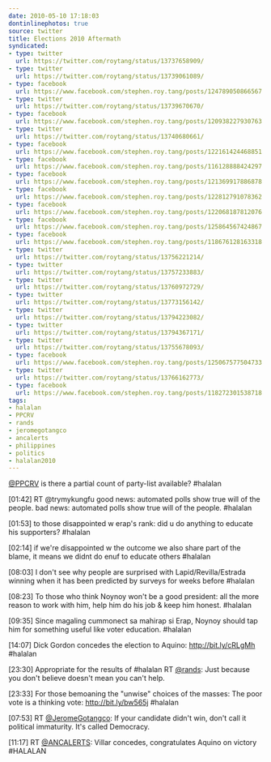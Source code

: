 ```yaml
---
date: 2010-05-10 17:18:03
dontinlinephotos: true
source: twitter
title: Elections 2010 Aftermath
syndicated:
- type: twitter
  url: https://twitter.com/roytang/status/13737658909/
- type: twitter
  url: https://twitter.com/roytang/status/13739061089/
- type: facebook
  url: https://www.facebook.com/stephen.roy.tang/posts/124789050866567
- type: twitter
  url: https://twitter.com/roytang/status/13739670670/
- type: facebook
  url: https://www.facebook.com/stephen.roy.tang/posts/120938227930763
- type: twitter
  url: https://twitter.com/roytang/status/13740680661/
- type: facebook
  url: https://www.facebook.com/stephen.roy.tang/posts/122161424468851
- type: facebook
  url: https://www.facebook.com/stephen.roy.tang/posts/116128888424297
- type: facebook
  url: https://www.facebook.com/stephen.roy.tang/posts/121369917886878
- type: facebook
  url: https://www.facebook.com/stephen.roy.tang/posts/122812791078362
- type: facebook
  url: https://www.facebook.com/stephen.roy.tang/posts/122068187812076
- type: facebook
  url: https://www.facebook.com/stephen.roy.tang/posts/125864567424867
- type: facebook
  url: https://www.facebook.com/stephen.roy.tang/posts/118676128163318
- type: twitter
  url: https://twitter.com/roytang/status/13756221214/
- type: twitter
  url: https://twitter.com/roytang/status/13757233883/
- type: twitter
  url: https://twitter.com/roytang/status/13760972729/
- type: twitter
  url: https://twitter.com/roytang/status/13773156142/
- type: twitter
  url: https://twitter.com/roytang/status/13794223082/
- type: twitter
  url: https://twitter.com/roytang/status/13794367171/
- type: twitter
  url: https://twitter.com/roytang/status/13755678093/
- type: facebook
  url: https://www.facebook.com/stephen.roy.tang/posts/125067577504733
- type: twitter
  url: https://twitter.com/roytang/status/13766162773/
- type: facebook
  url: https://www.facebook.com/stephen.roy.tang/posts/118272301538718
tags:
- halalan
- PPCRV
- rands
- jeromegotangco
- ancalerts
- philippines
- politics
- halalan2010
---
```


[@PPCRV](https://twitter.com/PPCRV/)  is there a partial count of party-list available? #halalan

<time id="13739061089">[01:42]</time> RT @trymykungfu good news: automated polls show true will of the people. bad news: automated polls show true will of the people. #halalan

<time id="13739670670">[01:53]</time> to those disappointed w erap's rank: did u do anything to educate his supporters? #halalan

<time id="13740680661">[02:14]</time> if we're disappointed w the outcome we also share part of the blame, it means we didnt do enuf to educate others #halalan

<time id="13756221214">[08:03]</time> I don't see why people are surprised with Lapid/Revilla/Estrada winning when it has been predicted by surveys for weeks before #halalan

<time id="13757233883">[08:23]</time> To those who think Noynoy won't be a good president: all the more reason to work with him, help him do his job & keep him honest. #halalan

<time id="13760972729">[09:35]</time> Since magaling cummonect sa mahirap si Erap, Noynoy should tap him for something useful like voter education. #halalan

<time id="13773156142">[14:07]</time> Dick Gordon concedes the election to Aquino: http://bit.ly/cRLgMh #halalan

<time id="13794223082">[23:30]</time> Appropriate for the results of #halalan RT [@rands](https://twitter.com/rands/): Just because you don't believe doesn't mean you can't help.

<time id="13794367171">[23:33]</time> For those bemoaning the "unwise" choices of the masses: The poor vote is a thinking vote: http://bit.ly/bw565j #halalan

<time id="13755678093">[07:53]</time> RT [@JeromeGotangco](https://twitter.com/JeromeGotangco/): If your candidate didn't win, don't call it political immaturity. It's called Democracy.

<time id="13766162773">[11:17]</time> RT [@ANCALERTS](https://twitter.com/ANCALERTS/): Villar concedes, congratulates Aquino on victory #HALALAN